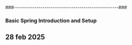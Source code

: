 ###---------------------------------------------------###
### Basic Spring Introduction and Setup
## 28 feb 2025
